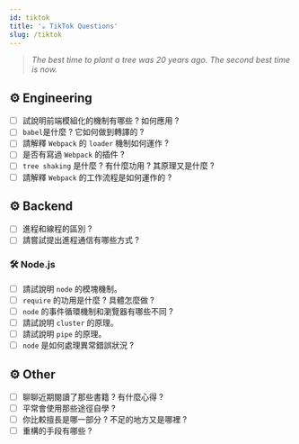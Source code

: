 ```yaml
---
id: tiktok
title: '☕ TikTok Questions'
slug: /tiktok
---
```


> _The best time to plant a tree was 20 years ago. The second best time is now._

<!-- 種一棵樹最好的時間是十年前，其次則是現在。 -->

## ⚙️ Engineering

- [ ] 試說明前端模組化的機制有哪些 ? 如何應用 ?
- [ ] `babel`是什麼 ? 它如何做到轉譯的 ?
- [ ] 請解釋 `Webpack` 的 `loader` 機制如何運作 ?
- [ ] 是否有寫過 `Webpack` 的插件 ?
- [ ] `tree shaking` 是什麼 ? 有什麼功用 ? 其原理又是什麼 ?
- [ ] 請解釋 `Webpack` 的工作流程是如何運作的 ?

## ⚙️ Backend

- [ ] 進程和線程的區別 ?
- [ ] 請嘗試提出進程通信有哪些方式 ?

### 🛠️ Node.js

- [ ] 請試說明 `node` 的模塊機制。
- [ ] `require` 的功用是什麼 ? 具體怎麼做 ?
- [ ] `node` 的事件循環機制和瀏覽器有哪些不同 ?
- [ ] 請試說明 `cluster` 的原理。
- [ ] 請試說明 `pipe` 的原理。
- [ ] `node` 是如何處理異常錯誤狀況 ?

## ⚙️ Other

- [ ] 聊聊近期閱讀了那些書籍 ? 有什麼心得 ?
- [ ] 平常會使用那些途徑自學 ?
- [ ] 你比較擅長是哪一部分 ? 不足的地方又是哪裡 ?
- [ ] 重構的手段有哪些 ?
